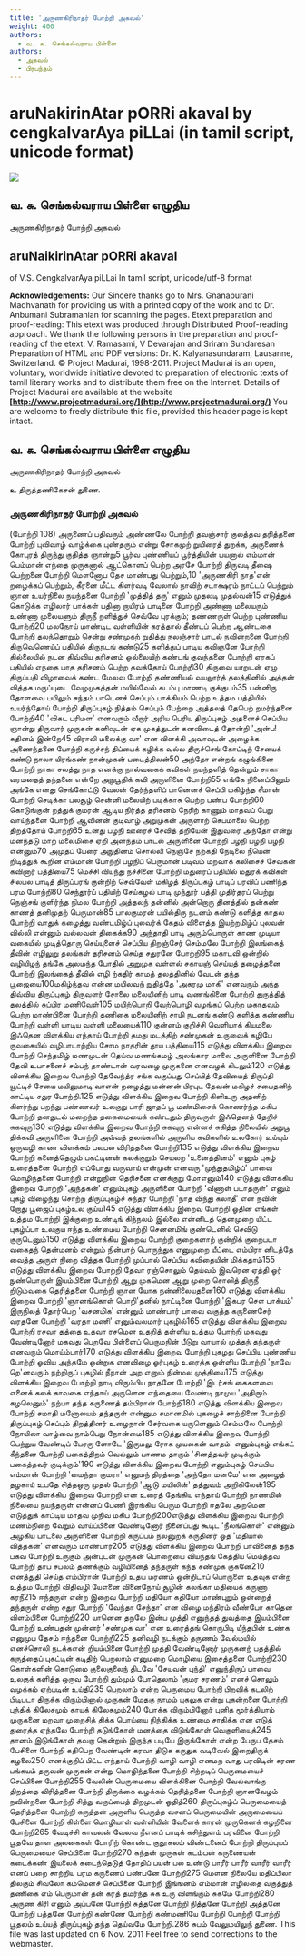```yaml
---
title: 'அருணகிரிநாதர் போற்றி அகவல்'
weight: 400
authors:
  - வ. சு. செங்கல்வராய பிள்ளை
authors:
  - அகவல்
  - பிரபந்தம்
---
```


# aruNakirinAtar pORRi akaval by cengkalvarAya piLLai (in tamil script, unicode format)

![](https://www.projectmadurai.org/pm_etexts/utf8/pmdr0.gif)

## வ. சு. செங்கல்வராய பிள்ளை எழுதிய
அருணகிரிநாதர் போற்றி அகவல்

## aruNaikirinAtar pORRi akaval
of V.S. CengkalvarAya piLLai
In tamil script, unicode/utf-8 format

**Acknowledgements:**
Our Sincere thanks go to Mrs. Gnanapurani Madhvanath for providing us
with a printed copy of the work and to Dr. Anbumani Subramanian for scanning the pages.
Etext preparation and proof-reading: This etext was produced through Distributed Proof-reading approach.
We thank the following persons in the preparation and proof-reading of the etext:
V. Ramasami, V Devarajan and Sriram Sundaresan
Preparation of HTML and PDF versions: Dr. K. Kalyanasundaram, Lausanne, Switzerland.
© Project Madurai, 1998-2011.
Project Madurai is an open, voluntary, worldwide initiative devoted to preparation
of electronic texts of tamil literary works and to distribute them free on the Internet.
Details of Project Madurai are available at the website
**[http://www.projectmadurai.org/](http://www.projectmadurai.org/)**
You are welcome to freely distribute this file, provided this header page is kept intact.

## வ. சு. செங்கல்வராய பிள்ளை எழுதிய
அருணகிரிநாதர் போற்றி அகவல்

உ
திருத்தணிகேசன் துணை.

### அருணகிரிநாதர் போற்றி அகவல்

(போற்றி 108)
அருணைப் பதிவரும் அண்ணலே போற்றி
தவஞ்சார் குலத்தவ தரித்தனை போற்றி
புவிவாழ் வாழ்க்கை புண்தரும் என்று
சோகமுற் றுயிரைத் துறக்க, அருணைக்
கோபுரத் திருந்து குதித்த ஞான்று5 பூர்வ புண்ணியப் பூர்த்தியின் பயனால்
எம்மான் பெம்மான் எந்தை முருகனால்
ஆட்கொளப் பெற்ற அரசே போற்றி
திருவடி தீஷை பெற்றனை போற்றி
மௌனோப தேச மாண்பது பெற்றும்,10 'அருணகிரி நாத'என் றழைக்கப் பெற்றும்,
கீரனை மீட்ட கிளர்வடி வேலால்
நாவிற் சடாக்ஷரம் நாட்டப் பெற்றும்
ஞான உயர்நிலை நயந்தனை போற்றி
'முத்தித் தரு' எனும் முதலடி முதல்வன்15 எடுத்துக் கொடுக்க எழிலார் பாக்கள்
பதினா றாயிரம் பாடினை போற்றி
அண்ணா மலையரும் உண்ணா முலையளும்
திருநீ றளித்துச் செவ்வே புரக்கும்;
தண்ணருள் பெற்ற புண்ணிய போற்றி20 மலநோய் மாண்டிட வள்ளியின் கரத்தால்
தீண்டப் பெற்ற ஆண்டகை போற்றி
தலந்தொறும் சென்று சண்முகற் றுதித்து
நலஞ்சார் பாடல் நவின்றனை போற்றி
திருவெணெய்ப் பதியில் திருநடங் கண்டு25 களித்துப் பாடிய கவிஞனே போற்றி
தில்லையில் நடன திவ்விய தரிசனம்
ஒல்லையிற் கண்டங் குவந்தனை போற்றி
ஏரகப் பதியில் எந்தை பாத
தரிசனம் பெற்ற தவத்தோய் போற்றி30 திருவை யாறுடன் ஏழு திருப்பதி
விழாவைக் கண்ட மேலவ போற்றி
தண்ணியல் வயலூர்த் தலத்தினில் அத்தன்
வித்தக மருப்புடை வேழமுகத்தன்
மயில்வேல் கடம்பு மாணடி குக்குடம்35 பன்னிரு தோளவை பயிலும் சந்தம்
பாடெனச் செப்பும் பாக்கியம் பெற்ற
உத்தம பத்தியில் உயர்ந்தோய் போற்றி
திருப்புகழ் நித்தம் செப்பும் பேற்றை
அத்தலத் தேபெற் றமர்ந்தனை போற்றி40 'விகட பரிமள' எனவரும் வீறார்
அரிய பெரிய திருப்புகழ் அதனைச்
செப்பிய ஞான்று திருவார் முருகன்
கனிவுடன் ஏக முகத்துடன் கனவிடைத்
தோன்றி 'அன்ப! சுதினம் இன்றே45 விராலி மலைக்கு வா' என விளக்கி
அவாவுடன் அழைக்க அணைந்தனை போற்றி
கருச்சந் திப்பைக் கழிக்க வல்ல
திருச்செங் கோட்டிற் சேயைக் கண்டு
நாலா யிரங்கண் நான்முகன் படைத்திலன்50 அந்தோ என்றங் கழுங்கினை போற்றி
நாகா சலத்து நாத எனக்கு
நால்வகைக் கவிகள் நயந்தளித் தென்றும்
சாகா வரமதைத் தந்தனை என்றே
அநுபூதிக் கவி அருளினை போற்றி55 எங்கே நினைப்பினும் அங்கே எனது
செங்கோட்டு வேலன் தேர்ந்தளிப் பானெனச்
செப்பி மகிழ்ந்த சீமான் போற்றி
செடிக்கா பலசூழ் சென்னி மலையிற்
படிக்காசு பெற்ற பண்ப போற்றி60 கொடுங்குன் றத்துக் குமரன் ஆடிய
நிர்த்த தரிசனம் நேரிற் காணும்
மாதவப் பேறு வாய்ந்தனை போற்றி
ஆவினன் குடிவாழ் அறுமுகன் அருளாற்
செபமாலை பெற்ற திறத்தோய் போற்றி65 உனது பழநி ஊரைச் சேவித்
தறியேன் இதுவரை அந்தோ என்று
மனந்தடு மாற மலைமிசை ஏறி
அனந்தம் பாடல் அருளினை போற்றி
பழநி பழநி பழநி என்னும்70 அமுதப் பேரை அநுதினம் சொல்லி
நெஞ்சே நற்கதி நேடிலை நீயென்
றிடித்துக் கூறின எம்மான் போற்றி
பழநிப் பெருமான் படிவம் மறவாக்
கலிசைச் சேவகன் கவினார் பத்தியை75 மெச்சி வியந்து நச்சினை போற்றி
மதுரைப் பதியில் மதுரக் கவிகள்
சிலபல பாடித் திருப்பரங் குன்றிற்
செவ்வேள் மகிழத் திருப்புகழ் பாடிப்
பரவிப் பணிந்த பரம போற்றி80 செந்தூர்ப் பதியிற் சேய்கழல் பாடி
முந்தூர் பத்தி முதிர்தரப் பெற்று
நெஞ்சங் குளிர்ந்த நிமல போற்றி
அத்தலந் தன்னில் அன்றொரு தினத்தில்
தன்கண் காணத் தனிமுதற் பெருமான்85 பாலகுமரன் பயில்திரு நடனம்
கண்டு களித்த காதல போற்றி
வாதுக் கழைத்து வண்டமிழ்ப் புலவர்க்
கேதம் விளைத்த இயற்றமிழ்ப் புலவன்
வில்லி என்னும் வல்லவன் திகைக்க90 அந்தாதி பாடி அரும்பொருள் காண
முடியா வகையில் முடித்தொரு செய்யுளைச்
செப்பிய திறஞ்சேர் செம்மலே போற்றி
இலங்கைத் தீவின் எழிலுறு தலங்கள்
தரிசனம் செய்த சதுரனே போற்றி95 மகாடவி ஒன்றில் வழியிழந் தங்கே
அலமந்த போதில் அறுமுக வள்ளல்
சகாயஞ் செய்யத் தழைத்தனை போற்றி
இலங்கைத் தீவில் எழி ற்கதிர் காமத்
தலத்தினில் வேடன் தந்த பூஜையை100மகிழ்ந்தவ என்ன மயிலவற் றுதித்தே
'அகரமு மாகி' எனவரும் அந்த
திவ்விய திருப்புகழ் திருவளர் சோலை
மலையினிற் பாடி வணங்கினை போற்றி
துருத்தித் தலத்தில் சுப்பிர மணிவேள்105 மயிற்பொறி வேற்பொழி வழங்கப் பெற்ற
மகாதவம் பெற்ற மாண்பினை போற்றி
தணிகை மலையினிற் சாமி நடனங்
கண்டு களித்த கண்ணிய போற்றி
வள்ளி யாடிய வள்ளி மலையைக்110 குன்னம் குறிச்சி வெளியாக் கியமலை
இஃதென விளக்கிய எந்தாய் போற்றி
தமது மடத்திற் சண்முகன் உருவைக்
கழிபே ருவகையில் வழிபாடாற்றிய
சோம நாதரின் தூய பத்தியை115 எடுத்து விளக்கிய இறைவ போற்றி
செந்தமிழ் மணமுடன் தெய்வ மணங்கமழ்
அலங்கார மாலை அருளினை போற்றி
தேவி உபாசனைச் சம்பந் தாண்டான்
வரவழை முருகனை எனவழக் கிடலும்120 எடுத்து விளக்கிய இறைவ போற்றி தேவேந்த்ர சங்க வகுப்பது செப்பித்
தேவியைத் திருப்தி யூட்டிச் சேயை
மயிலுமாடி வாஎன் றழைத்து
மன்னன் பிரபுட தேவன் மகிழச்
சபைதனிற் காட்டிய சதுர போற்றி.125 எடுத்து விளக்கிய இறைவ போற்றி கிளிஉரு அதனிற் கிளர்ந்து பறந்து
பண்ணவர் உலகுறு பாரி ஜாதப் பூ
மண்மிசைக் கொணர்ந்த மகிப போற்றி
தனதுடல் மறைந்த தகைமையைக் கண்டதும்
திருவருள் இஃதெனத் தேறிச் சுகவுரு130 எடுத்து விளக்கிய இறைவ போற்றி சுகவுரு என்னச் சுகித்த நிலையில்
அநுபூ திக்கவி அருளினை போற்றி
அவ்வத் தலங்களில் அருளிய கவிகளில்
உலகோர் உய்யும் ஒருவழி காண
விளக்கம் பலபல விரித்தனை போற்றி135 எடுத்து விளக்கிய இறைவ போற்றி கனைத்தெழும் பகட்டினன் கலக்குறும் செயலற
'உனைத்தினம்' எனும் புகழ் உரைத்தனை போற்றி
எப்போது வருவாய் என்முன் எனவரு
'முந்துதமிழ்ப்' பாவை மொழிந்தனை போற்றி
என்றுநின் தெரிசனை எனக்குறு மோஎனும்140 எடுத்து விளக்கிய இறைவ போற்றி 'அந்தகன்' எனும்புகழ் அருளினை போற்றி
'வீணாள் படாதருள்' எனும் புகழ் விழைந்து
சொற்ற திருப்புகழ்ச் சுந்தர போற்றி
'நாத விந்து கலாதீ' என நவின்
றோது பூஜைப் புகழ்உல குய்ய145 எடுத்து விளக்கிய இறைவ போற்றி ஓதின எங்கள் உத்தம போற்றி
இக்குறை உண்டிங் கிந்நலம் இல்லை
என்னிடத் தெனமுறை யிட்ட புகழ்ப்பா
உலகுய ஈந்த உண்மைய போற்றி
செனனமிங் குண்டெனில் செவிடு குருடெனும்150 எடுத்து விளக்கிய இறைவ போற்றி குறைகளாற் குன்றிக் குறைபடா வகைதந்
தென்மனம் என்றும் நின்பாற் பொருந்துக
எனுமுறை யீட்டை எம்பிரா னிடத்தே
வைத்த அருள் நிறை வித்தக போற்றி
முப்பால் செப்பிய கவிதையின் மிக்கதாம்155 எடுத்து விளக்கிய இறைவ போற்றி தேவா ரஞ்சொலும் தெய்வம் இவரென
ஏத்தி ஓர் நுண்பொருள் இயம்பினை போற்றி
ஆறு முகமென ஆறு முறை சொலித்
திருநீ றிடும்வகை தெரித்தனை போற்றி
ஞான யோக நன்னிலையதனை160 எடுத்து விளக்கிய இறைவ போற்றி 'ஞானங்கொள் பொறி'தனில் நாட்டினை போற்றி
'இகபர சௌ பாக்யம்' இருநிலத் தோர்பெற
'வசனமிக' என்னும் மாண்பார் பாவை
வகுத்த கருணைசேர் வரதனே போற்றி
'வரதா மணி' எனும்வலமார் புகழில்165 எடுத்து விளக்கிய இறைவ போற்றி ரசவா தத்தை உதவா ரசமென
உதறித் தள்ளிய உத்தம போற்றி
மகவது வேண்டினோர் மகவது பெறவே
பிள்ளைப் பெருமநின் பீடுறு வாயால்
முத்தந் தந்தருள் எனவரும் மொய்ம்பார்170 எடுத்து விளக்கிய இறைவ போற்றி புகழது செப்பிய புண்ணிய போற்றி
ஓவிய அந்தமே ஒன்றுக எனவிழை
ஓர்புகழ் உரைத்த ஒள்ளிய போற்றி
'நாவே றெ'னவரும் நற்றிருப் புகழில்
நீநான் அற எனும் நின்மல முத்தியை175 எடுத்து விளக்கிய இறைவ போற்றி நாடி விரும்பிய நாதனே போற்றி
'இடர்சங் கைகளவை எனைக் கலக் காவகை
எந்தாய் அருளென எந்தையை வேண்டி
நாமுய 'அதிரும் கழலெனும்' நற்பா
தந்த கருணைத் தம்பிரான் போற்றி180 எடுத்து விளக்கிய இறைவ போற்றி சமாதி மனோலயம் தந்தருள் என்னும
சமானமில் புகழைச் சாற்றினை போற்றி
திருப்புகழ் செப்பும் திறத்தினர் உழைநான்
சேர்வகை யருளெனும் செம்மலே போற்றி
நோயிலா வாழ்வை நாம்பெறு நோன்மை185 எடுத்து விளக்கிய இறைவ போற்றி பெற்றுய வேண்டிப் பேரரு ளோடே
'இருமலு ரோக முயலகன் வாதம்'
எனும்புகழ் எங்கட் கீந்தனை போற்றி
பகைத்திறம் வெல்லும் பாணம தாகும்
'சினத்தவர் முடிக்கும் பகைத்தவர் குடிக்கும்'190 எடுத்து விளக்கிய இறைவ போற்றி எனும்புகழ் செப்பிய எம்மான் போற்றி
'மைந்தா குமரா' எனுமந் திரத்தை
'அந்தோ மனமே' என அழைத் தழகாய்
உபதே சித்தஒரு முதல் போற்றி
'ஆடு மயிலின்' தத்துவம் அறிகிலேன்195 எடுத்து விளக்கிய இறைவ போற்றி என உரைத் தேங்கிய எந்தாய் போற்றி
நாணமில் நிலையை நயந்தருள் என்னப்
பேணி இரங்கிய பெரும போற்றி
ஈதலே அறமென எடுத்துக் காட்டிய
மாதவ முநிவ மகிப போற்றி200எடுத்து விளக்கிய இறைவ போற்றி மணம்நிறை வேறும் வாய்ப்பினை வேண்டினோர்
நினைப்பது கூடிட 'நீலங்கொள்' என்னும்
அழகிய பாடலை அருளினை போற்றி
கருப்பம் நலனுறக் கருதினர் ஓத
'மதியால் வித்தகன்' எனவரும் மாண்பார்205 எடுத்து விளக்கிய இறைவ போற்றி பாவினைத் தந்த பகவ போற்றி
உருகும் அன்புடன் முருகன் பொறையை
வியந்தங் கேத்திய மெய்த்தவ போற்றி
தாப சபலம் தணக்கும் வழியினைத்
தந்தருள் கந்த சண்முக குகனே210 எனத்துதி செய்த எம்பிரான் போற்றி
உதய மரணம் ஒன்றிடாப் பொருளை
உதவுக என்ற உத்தம போற்றி
விதிவழி யேஎனை வினைநோய் சூழின்
கலங்கா மதியைக் கருணா கரநீ215 ஈந்தருள் என்ற இறைவ போற்றி
மதியோ கதியோ மாண்புறும் ஒன்றைத்
தந்தருள் என்ற சதுர போற்றி
'வேந்தா சேந்தா' என விழை மந்திரம்
வீண்போ காதென விளம்பினை போற்றி220 யானென தறலே இன்ப முத்தி
எனுந்தத் துவத்தை இயம்பினை போற்றி
உண்பதன் முன்னர் 'சண்முக வா' என
உரைத்தங் கொருபிடி யீந்தபின் உண்க
எனுமுப தேசம் ஈந்தனை போற்றி225 தனிவழி நடக்கும் தருணம் வேல்மயில்
எனச்சொலி நடக்கஎன் றியம்பினை போற்றி
முத்தி வேண்டினோர் முருகனற் பதத்தில்
கருத்தைப் புகட்டின் கடிதிற் பெறலாம்
எனுமறை மொழியை இசைத்தனை போற்றி230 கொள்களின் கொடுமை குலைகுலைந் திடவே
'சேயவன் புந்தி' எனுந்திருப் பாவை
உலகுக் களித்த ஒருவ போற்றி
தும்மும் போதெலாம் 'குமர சரணம்'
எனச் சொலும் வழக்கம் ஏற்படின் உய்தி235 பெறலாம் என்ற பெருமைய போற்றி
பிறவிக் கடலிற் பிடிபடா திருக்க
விரும்பினால் முருகன் மேதகு நாமம்
புகலுக என்று புகன்றனை போற்றி
புந்திக் கிலேசமும் காயக் கிலேசமும்240 போக்க விரும்பினோர் புனித மூர்த்தியாம்
முருகனை மறவா முறைசித் திக்க
பொய்யை நிந்திக்க உண்மை சாதிக்க
என எடுத் துரைத்த ஏந்தலே போற்றி
தடுங்கோள் மனத்தை விடுங்கோள் வெகுளியைத்245 தானம் இடுங்கோள் தவறா தென்றும்
இருந்த படியே இருங்கோள் என்ற
பேருப தேசம் பேசினை போற்றி
கதிபெற வேண்டின் கரவா திடுக
கருதுக வடிவேல் இறைதிருக் கழலை250 எனக்குறிப் பிட்ட எந்தாய் போற்றி
வாழி வாழி எனமற வாது
பரவிடின் சரண பங்கயம் தருவன்
முருகன் என்று மொழிந்தனை போற்றி
சிற்றடிப் பெருமையைச் செப்பினை போற்றி255 வேலின் பெருமையை விளக்கினை போற்றி
வேல்வாங்கு திறத்தை விரித்தனை போற்றி
திருக்கை வழக்கம் தெரித்தனை போற்றி
ஞானவேழம் நவின்றனை போற்றி
சித்து வகுப்பைத் திறமுடன் ஓதித்260 திருப்புகழ்ப் பெருமையைத் தெரித்தனை போற்றி
கருத்தன் அருளிய பெருத்த வசனப்
பெருமையின் அருமையைப் பேசினை போற்றி
கிள்ளை மொழியாள் வள்ளியின் வேளைக்
காரன் முருகெனக் கழறினை போற்றி265 வேடிச்சி காவலன் வேலவ நீஎனப்
பாடிக் கசிந்துளம் பரவினை போற்றி
பூதவே தாள அலகைகள் போரிற்
கொண்ட குதூகலம் விண்டனைப் போற்றி
திருப்புயப் பெருமையைச் செப்பினை போற்றி270 கந்தன் முருகன் கடம்பன் கருணையன்
கடைக்கண் இயலைக் கடைந்தெடுத் தோதிப்
பயன் பல உண்டு பாரீர் பாரீர்
வாரீர் வாரீர் எனப் பறை சாற்றிய
பரம கருணைப் பண்பனே போற்றி275 மௌன நிலையே மதிப்பிலா திலகும்
சிவலோ கம்மெனச் செப்பினை போற்றி
இங்ஙனம் எம்மான் எழிலதை வகுத்துத்
தணிகை எம் பெருமான் தன் கரத் தமர்ந்த
சுக உரு விளங்கும் சுகமே போற்றி280 அருண கிரி எனும் அப்பனே போற்றி
சுத்தனே போற்றி நித்தனே போற்றி
அத்தனே போற்றி பத்தனே போற்றி
கண்ணே போற்றி கண்மணியே போற்றி
போற்றி போற்றி பூதலம் உய்யத்
திருப்புகழ் தந்த தெய்வமே போற்றி.286
சுபம்
வேலுமயிலுந் துணை.
This file was last updated on 6 Nov. 2011
Feel free to send corrections to the webmaster.